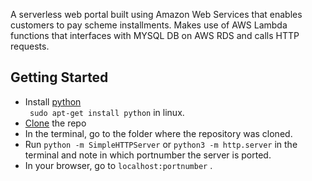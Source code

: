 A serverless web portal built using Amazon Web Services that enables customers to pay scheme installments.
Makes use of AWS Lambda functions that interfaces with MYSQL DB on AWS RDS and calls HTTP requests.

## Getting Started
- Install [python](https://www.python.org/downloads/) <br />
  ``` sudo apt-get install python``` in linux.
 - [Clone](https://docs.github.com/en/free-pro-team@latest/github/creating-cloning-and-archiving-repositories/cloning-a-repository) the repo 
 - In the terminal, go to the folder where the repository was cloned.
 - Run ```python -m SimpleHTTPServer``` or ```python3 -m http.server``` in the terminal and note in which portnumber the server is ported.
 - In your browser, go to ```localhost:portnumber``` .
  

